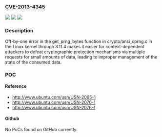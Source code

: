 ### [CVE-2013-4345](https://cve.mitre.org/cgi-bin/cvename.cgi?name=CVE-2013-4345)
![](https://img.shields.io/static/v1?label=Product&message=n%2Fa&color=blue)
![](https://img.shields.io/static/v1?label=Version&message=%3D%20n%2Fa%20&color=brighgreen)
![](https://img.shields.io/static/v1?label=Vulnerability&message=n%2Fa&color=brighgreen)

### Description

Off-by-one error in the get_prng_bytes function in crypto/ansi_cprng.c in the Linux kernel through 3.11.4 makes it easier for context-dependent attackers to defeat cryptographic protection mechanisms via multiple requests for small amounts of data, leading to improper management of the state of the consumed data.

### POC

#### Reference
- http://www.ubuntu.com/usn/USN-2065-1
- http://www.ubuntu.com/usn/USN-2070-1
- http://www.ubuntu.com/usn/USN-2076-1

#### Github
No PoCs found on GitHub currently.

